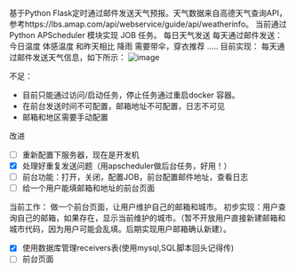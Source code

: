 基于Python Flask定时通过邮件发送天气预报。天气数据来自高德天气查询API，参考https://lbs.amap.com/api/webservice/guide/api/weatherinfo。
当前通过 Python APScheduler 模块实现 JOB 任务。
每日天气发送
每天通过邮件发送：
今日温度
体感温度
和昨天相比
降雨
需要带伞，穿衣推荐
…..
目前实现：
每天通过邮件发送天气信息，如下所示：
![image](https://github.com/JoeyShelby/EMAIL_WEATHER/assets/57031953/93bdc7ac-7824-4be5-aa79-a808a1ab10e2)

不足：
- 目前只能通过访问/启动任务，停止任务通过重启docker 容器。
- 在前台发送时间不可配置，邮箱地址不可配置，日志不可见
- 邮箱和地区需要手动配置

改进
- [ ] 重新配置下服务器，现在是开发机
- [x] 处理好重复发送问题（用apscheduler做后台任务，好用！）
- [ ] 前台功能：打开，关闭，配置JOB，前台配置邮件地址，查看日志
- [ ] 给一个用户能填邮箱和地址的前台页面

当前工作：
做一个前台页面，让用户维护自己的邮箱和城市。
初步实现：用户查询自己的邮箱，如果存在，显示当前维护的城市。（暂不开放用户直接新建邮箱和城市代码，因为用户可能会乱填。后期实现用户邮箱确认新建）。
- [x] 使用数据库管理receivers表(使用mysql,SQL脚本回头记得传)
- [ ] 前台页面
